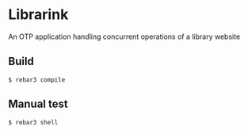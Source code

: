 Librarink
=====

An OTP application handling concurrent operations of a library website

Build
-----
    $ rebar3 compile

Manual test
-----
    $ rebar3 shell

